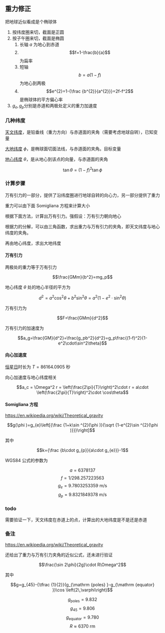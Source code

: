 ## 重力修正

把地球近似看成是个椭球体
1. 按纬度圈来切，截面是正圆
1. 按子午圈来切，截面是椭圆
    1. 长轴 $a$ 为地心到赤道
    1. $$f=1-\frac{b}{a}$$ 为扁率
    1. 短轴 $$b=a(1-f)$$ 为地心到两极
    1. $$e^{2}=1-{\frac {b^{2}}{a^{2}}}=2f-f^2$$ 是椭球体的平方偏心率
1. $g_e, g_p$分别是赤道和两极处定义的重力加速度

### 几种纬度

[天文纬度](https://en.wikipedia.org/wiki/Latitude#Astronomical_latitude)，是铅垂线（重力方向）与赤道面的夹角（需要考虑地球自转），已知变量

[大地纬度](https://en.wikipedia.org/wiki/Latitude) $\phi$，是椭球面切面法线，与赤道面的夹角。目标变量

[地心纬度](https://en.wikipedia.org/wiki/Latitude#Geocentric_latitude) $\theta$，是从地心到该点的向量，与赤道面的夹角

$$\tan\theta = (1-f)^2\tan\phi$$

### 计算步骤

万有引力的一部分，提供了沿纬度圈进行地球自转的向心力，另一部分提供了重力

重力可以由下面 Somigliana 方程来计算大小

根据下面方法，计算出万有引力。强假设：万有引力朝向地心

根据力的分解，可以由三角函数，求出重力与万有引力的夹角，即天文纬度与地心纬度的夹角。

再由地心纬度，求出大地纬度

#### 万有引力

两极处的重力等于万有引力

$$\frac{GMm}{b^2}=mg_p$$

地心纬度 $\theta$ 处的地心半径的平方为

$$d^2=a^2\cos^2\theta+b^2\sin^2\theta=a^2\left(1-e^2\cdot \sin^2\theta\right)$$

万有引力为

$$F=\frac{GMm}{d^2}$$

万有引力的加速度为

$$a_g=\frac{GM}{d^2}=\frac{g_pb^2}{d^2}=g_p\frac{(1-f)^2}{1-e^2\cdot\sin^2\theta}$$


#### 向心加速度

[恒星日](https://en.wikipedia.org/wiki/Sidereal_time)时长为 $T=86164.0905$ 秒

向心加速度与地心纬度相关

$$a_c = \Omega^2 r = \left(\frac{2\pi}{T}\right)^2\cdot r = a\cdot \left(\frac{2\pi}{T}\right)^2\cdot \cos\theta$$

#### Somigliana 方程

https://en.wikipedia.org/wiki/Theoretical_gravity

$$g(\phi )=g_{e}\left[{\frac {1+k\sin ^{2}(\phi )}{\sqrt {1-e^{2}\sin ^{2}(\phi )}}}\right]$$

其中

$$k={\frac {b\cdot g_{p}}{a\cdot g_{e}}}-1$$

WGS84 公式的参数为

$$a = 6378137$$
$$f = 1/298.257223563$$
$$g_e = 9.7803253359\ \text{m}/\text{s}$$
$$g_p = 9.8321849378\ \text{m}/\text{s}$$

### todo

需要验证一下，天文纬度在赤道上的点，计算出的大地纬度是不是还是赤道

### 备注

https://en.wikipedia.org/wiki/Theoretical_gravity

还给出了重力与万有引力夹角的近似公式，还未进行验证

$$\frac{\sin 2\phi}{2g}\cdot R\Omega^2$$

其中

$$g=g_{45}-{\tfrac {1}{2}}(g_{\mathrm {poles} }-g_{\mathrm {equator} })\cos \left(2\,\varphi\right)$$

$$g_{\mathrm {poles}} = 9.832$$
$$g_{45} = 9.806$$
$$g_{\mathrm {equator} } = 9.780$$
$$R\approx 6370\ \text{rm}$$
